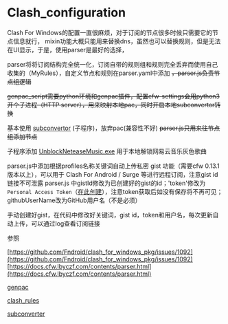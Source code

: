 # Clash_configuration

Clash For Windows的配置一直很麻烦，对于订阅的节点很多时候只需要它的节点信息就行，
mixin功能大概只能用来替换dns，虽然也可以替换规则，但是无法在UI显示，于是，使用parser是最好的选择，

parser将将订阅结构完全统一化，订阅自带的规则组和规则完全丢弃而使用自己收集的（MyRules），自定义节点和规则在parser.yaml中添加 ~~，parser.js负责节点组逻辑~~

~~genpac_script需要python环境和genpac插件，配置cfw-settings会用python3开个子进程（HTTP server），用来映射本地pac，同时开启本地subconvertor转换~~

基本使用 [subconvertor](https://github.com/tindy2013/subconverter) (子程序)，放弃pac(兼容性不好) ~~parser.js只用来往节点组添加节点~~

子程序添加 [UnblockNeteaseMusic.exe](https://github.com/cnsilvan/UnblockNeteaseMusic) 用于本地解锁网易云音乐灰色歌曲

parser.js中添加根据profiles名称关键词自动上传私密 gist 功能（需要cfw 0.13.1版本以上），可以用于 Clash For Android / Surge 等进行远程订阅，注意gist id链接不可泄露
parser.js 中gistId修改为已创建好的gist的id；'token'修改为 `Personal Access Token`（[在此创建](https://github.com/settings/tokens/new?scopes=gist&description=Subconverter)），注意token获取后如没有保存将不再可见；githubUserName改为GitHub用户名（不是必须）

手动创建好gist，在代码中修改好关键词，gist id，token和用户名，每次更新自动上传，可以通过log查看订阅链接

参照

[https://github.com/Fndroid/clash_for_windows_pkg/issues/1092](https://github.com/Fndroid/clash_for_windows_pkg/issues/1092)
[https://docs.cfw.lbyczf.com/contents/parser.html](https://docs.cfw.lbyczf.com/contents/parser.html)

[genpac](https://github.com/JinnLynn/genpac)

[clash_rules](https://github.com/Loyalsoldier/clash-rules)

[subconverter](https://github.com/tindy2013/subconverter)